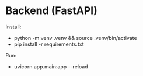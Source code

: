# Backend (FastAPI)

Install:
- python -m venv .venv && source .venv/bin/activate
- pip install -r requirements.txt

Run:
- uvicorn app.main:app --reload
